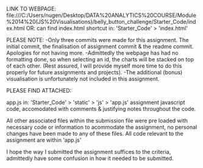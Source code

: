 LINK TO WEBPAGE: file:///C:/Users/nugen/Desktop/DATA%20ANALYTICS%20COURSE/Module%2014%20(JS%20Visualisations)/belly_button_challenge/Starter_Code/index.html
OR: can find index.html shortcut in: 'Starter_Code' > 'index.html'

PLEASE NOTE: 
-Only three commits were made for this assignment. The initial commit, the finalisation of assignment commit & the readme commit. Apologies for not having more.
-Admittedly the webpage has had no formatting done, so when selecting an id, the charts will be stacked on top of each other. (Rest assured, I will provide myself more time to do this properly for future assignments and projects).
-The additional (bonus) visualisation is unfortunately not included in this assignment. 

PLEASE FIND ATTACHED:

app.js in: 'Starter_Code' > 'static' > 'js' > 'app.js'
assignment javascript code, accomodated with comments & justifying notes throughout the code.

All other associated files within the submission file were pre loaded with necessary code or information to acommodate the assignment, no personal changes have been made to any of these files.
All code relevant to the assignment are within 'app.js'

I hope the way I submitted the assignment suffices to the criteria, admittedly have some confusion in how it needed to be submitted.
